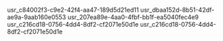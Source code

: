 usr_c84002f3-c9e2-42f4-aa47-189d5d21ed11
usr_dbaa152d-8b51-42df-ae9a-9aab160e0553
usr_207ea89e-4aa0-4fbf-bb1f-ea5040fec4e9
usr_c216cd18-0756-4dd4-8df2-cf2071e50d1e
usr_c216cd18-0756-4dd4-8df2-cf2071e50d1e
